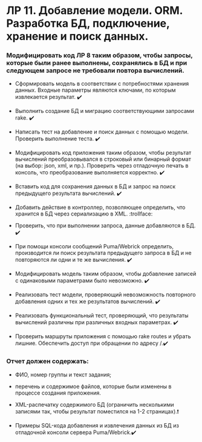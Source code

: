 # ЛР 11. Добавление модели. ORM. Разработка БД, подключение, хранение и поиск данных.
### Модифицировать код ЛР 8 таким образом, чтобы запросы, которые были ранее выполнены, сохранялись в БД и при следующем запросе не требовали повтора вычислений.

* Сформировать модель в соответствии с потребностями хранения данных. Входные параметры являются ключами, по которым извлекается результат. :heavy_check_mark:

* Выполнить создание БД и миграцию соответствующими запросами rake. :heavy_check_mark:

* Написать тест на добавление и поиск данных с помощью модели. Проверить выполнение теста. :heavy_check_mark:

* Модифицировать код приложения таким образом, чтобы результат вычислений преобразовывался в строковый или бинарный формат (на выбор: json, xml, и пр.). Проверить через отладочную печать в консоль, что преобразование выполняется корректно. :heavy_check_mark: 

* Вставить код для сохранения данных в БД и запрос на поиск предыдущего результата вычислений.  :heavy_check_mark: 

* Добавить действие в контроллер, позволяющее определить, что хранится в БД через сериализацию в XML.  :trollface:

* Проверить, что при выполнении запроса, данные добавляются в БД. :heavy_check_mark:

* При помощи консоли сообщений Puma/Webrick определить, производится ли поиск результата предыдущего запроса в БД и не повторяются ли одни и те же вычисления. :heavy_check_mark:

* Модифицировать модель таким образом, чтобы добавление записей с одинаковыми параметрами было невозможно. :heavy_check_mark: 

* Реализовать тест модели, проверяющий невозможность повторного добавления одних и тех же результатов вычислений. :heavy_check_mark: 

* Реализовать функциональный тест, проверяющий, что результаты вычислений различны при различных входных параметрах. :heavy_check_mark: 

* Проверить маршруты приложения с помощью rake routes и убрать лишние. Обеспечить доступ при обращении по адресу /.:heavy_check_mark:

### Отчет должен содержать:

- ФИО, номер группы и текст задания;

- перечень и содержимое файлов, которые были изменены в процессе создания приложения.

- XML-распечатку содержимого БД (ограничить несколькими записями так, чтобы результат поместился на 1-2 страницах).:heavy_exclamation_mark:

- Примеры SQL-кода добавления и извлечения данных из БД из отладочной консоли сервера Puma/Webrick.:heavy_check_mark:
